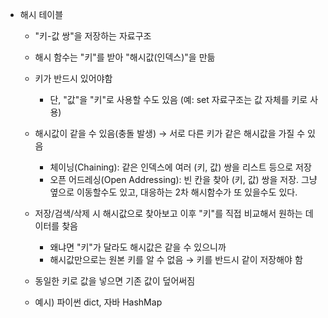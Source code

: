 
- 해시 테이블

  - "키-값 쌍"을 저장하는 자료구조
  - 해시 함수는 "키"를 받아 "해시값(인덱스)"을 만듦
  - 키가 반드시 있어야함
    - 단, "값"을 "키"로 사용할 수도 있음 (예: set 자료구조는 값 자체를 키로 사용)

  - 해시값이 같을 수 있음(충돌 발생) → 서로 다른 키가 같은 해시값을 가질 수 있음
    - 체이닝(Chaining): 같은 인덱스에 여러 (키, 값) 쌍을 리스트 등으로 저장
    - 오픈 어드레싱(Open Addressing): 빈 칸을 찾아 (키, 값) 쌍을 저장. 그냥 옆으로 이동할수도
      있고, 대응하는 2차 해시함수가 또 있을수도 있다.

  - 저장/검색/삭제 시 해시값으로 찾아보고 이후 "키"를 직접 비교해서 원하는 데이터를 찾음
    - 왜냐면 "키"가 달라도 해시값은 같을 수 있으니까
    - 해시값만으로는 원본 키를 알 수 없음 → 키를 반드시 같이 저장해야 함

  - 동일한 키로 값을 넣으면 기존 값이 덮어써짐  
  - 예시) 파이썬 dict, 자바 HashMap
